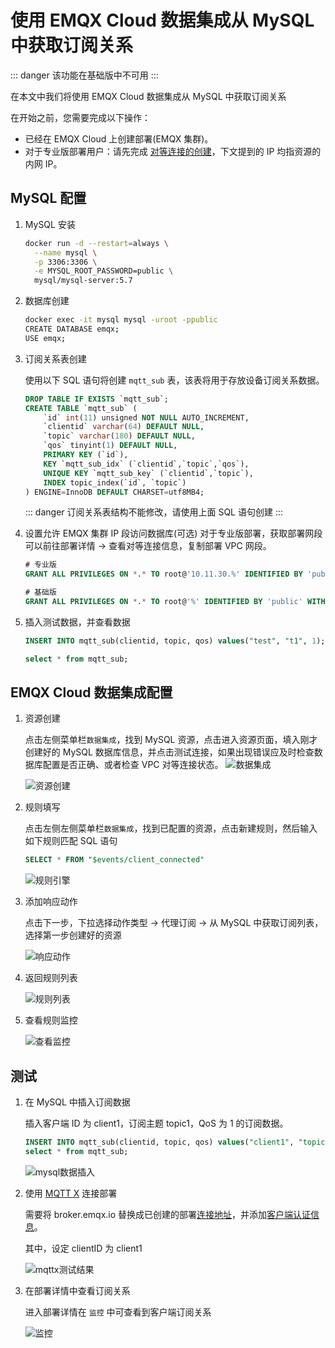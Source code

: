 # 使用 EMQX Cloud 数据集成从 MySQL 中获取订阅关系

::: danger
该功能在基础版中不可用
:::

在本文中我们将使用 EMQX Cloud 数据集成从 MySQL 中获取订阅关系

在开始之前，您需要完成以下操作：

- 已经在 EMQX Cloud 上创建部署(EMQX 集群)。
- 对于专业版部署用户：请先完成 [对等连接的创建](../deployments/vpc_peering.md)，下文提到的 IP 均指资源的内网 IP。

## MySQL 配置

1. MySQL 安装

   ```bash
   docker run -d --restart=always \
     --name mysql \
     -p 3306:3306 \
     -e MYSQL_ROOT_PASSWORD=public \
     mysql/mysql-server:5.7
   ```

2. 数据库创建

   ```bash
   docker exec -it mysql mysql -uroot -ppublic
   CREATE DATABASE emqx;
   USE emqx;
   ```

3. 订阅关系表创建

   使用以下 SQL 语句将创建 `mqtt_sub` 表，该表将用于存放设备订阅关系数据。

   ```sql
   DROP TABLE IF EXISTS `mqtt_sub`;
   CREATE TABLE `mqtt_sub` (
       `id` int(11) unsigned NOT NULL AUTO_INCREMENT,
       `clientid` varchar(64) DEFAULT NULL,
       `topic` varchar(180) DEFAULT NULL,
       `qos` tinyint(1) DEFAULT NULL,
       PRIMARY KEY (`id`),
       KEY `mqtt_sub_idx` (`clientid`,`topic`,`qos`),
       UNIQUE KEY `mqtt_sub_key` (`clientid`,`topic`),
       INDEX topic_index(`id`, `topic`)
   ) ENGINE=InnoDB DEFAULT CHARSET=utf8MB4;
   ```

   ::: danger
   订阅关系表结构不能修改，请使用上面 SQL 语句创建
   :::

4. 设置允许 EMQX 集群 IP 段访问数据库(可选)
   对于专业版部署，获取部署网段可以前往部署详情 → 查看对等连接信息，复制部署 VPC 网段。

   ```sql
   # 专业版
   GRANT ALL PRIVILEGES ON *.* TO root@'10.11.30.%' IDENTIFIED BY 'public' WITH GRANT OPTION;

   # 基础版
   GRANT ALL PRIVILEGES ON *.* TO root@'%' IDENTIFIED BY 'public' WITH GRANT OPTION;
   ```

5. 插入测试数据，并查看数据

   ```sql
   INSERT INTO mqtt_sub(clientid, topic, qos) values("test", "t1", 1);

   select * from mqtt_sub;
   ```

## EMQX Cloud 数据集成配置

1. 资源创建

   点击左侧菜单栏`数据集成`，找到 MySQL 资源，点击进入资源页面，填入刚才创建好的 MySQL 数据库信息，并点击测试连接，如果出现错误应及时检查数据库配置是否正确、或者检查 VPC 对等连接状态。
   ![数据集成](./_assets/data_integrations_get_sub_from_mysql.png)

   ![资源创建](./_assets/get_subs_mysql_create_resource.png)

2. 规则填写

   点击左侧左侧菜单栏`数据集成`，找到已配置的资源，点击新建规则，然后输入如下规则匹配 SQL 语句

   ```sql
   SELECT * FROM "$events/client_connected"
   ```

   ![规则引擎](./_assets/rule_get_subs_mysql.png)

3. 添加响应动作

   点击下一步，下拉选择动作类型 → 代理订阅 → 从 MySQL 中获取订阅列表，选择第一步创建好的资源

   ![响应动作](./_assets/get_subs_mysql_action.png)

4. 返回规则列表

   ![规则列表](./_assets/view_rule_engine_mysql_get_subs.jpeg)

5. 查看规则监控

   ![查看监控](./_assets/view_monitor_mysql_get_subs.png)

## 测试

1. 在 MySQL 中插入订阅数据

   插入客户端 ID 为 client1，订阅主题 topic1，QoS 为 1 的订阅数据。

   ```sql
   INSERT INTO mqtt_sub(clientid, topic, qos) values("client1", "topic1", 1);
   select * from mqtt_sub;
   ```

   ![mysql数据插入](./_assets/insert_get_subs_mysql.png)

2. 使用 [MQTT X](https://mqttx.app/) 连接部署

   需要将 broker.emqx.io 替换成已创建的部署[连接地址](../deployments/view_deployment.md)，并添加[客户端认证信息](../deployments/auth.md)。

   其中，设定 clientID 为 client1

   ![mqttx测试结果](./_assets/connect_mqtt_get_subs_mysql.png)

3. 在部署详情中查看订阅关系

   进入部署详情在 `监控` 中可查看到客户端订阅关系

   ![监控](./_assets/dashboard_get_subs_mysql.png)
